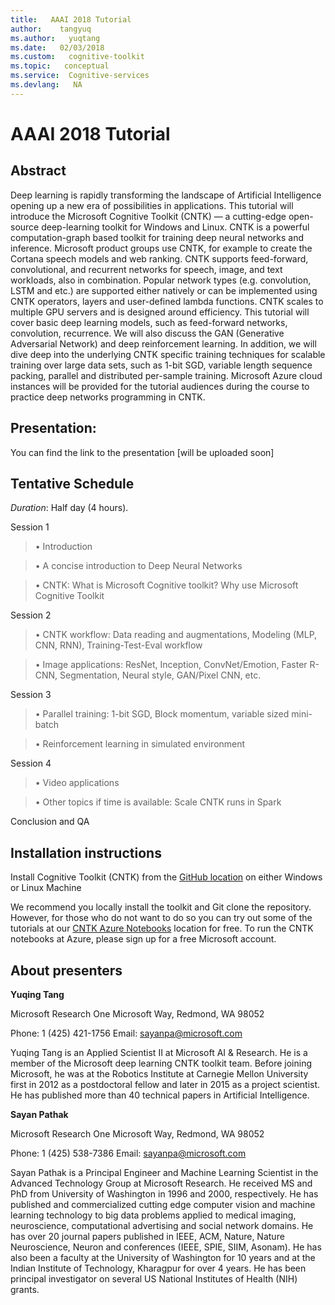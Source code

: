 ```yaml
---
title:   AAAI 2018 Tutorial
author:    tangyuq
ms.author:   yuqtang
ms.date:   02/03/2018
ms.custom:   cognitive-toolkit
ms.topic:   conceptual
ms.service:  Cognitive-services
ms.devlang:   NA
---
```


# AAAI 2018 Tutorial

## Abstract

Deep learning is rapidly transforming the landscape of Artificial Intelligence opening up a new era of possibilities in applications. This tutorial will introduce the Microsoft Cognitive Toolkit (CNTK) — a cutting-edge open-source deep-learning toolkit for Windows and Linux. CNTK is a powerful computation-graph based toolkit for training deep neural networks and inference. Microsoft product groups use CNTK, for example to create the Cortana speech models and web ranking. CNTK supports feed-forward, convolutional, and recurrent networks for speech, image, and text workloads, also in combination. Popular network types (e.g. convolution, LSTM and etc.) are supported either natively or can be implemented using CNTK operators, layers and user-defined lambda functions. CNTK scales to multiple GPU servers and is designed around efficiency. This tutorial will cover basic deep learning models, such as feed-forward networks, convolution, recurrence. We will also discuss the GAN (Generative Adversarial Network) and deep reinforcement learning. In addition, we will dive deep into the underlying CNTK specific training techniques for scalable training over large data sets, such as 1-bit SGD, variable length sequence packing, parallel and distributed per-sample training. Microsoft Azure cloud instances will be provided for the tutorial audiences during the course to practice deep networks programming in CNTK.

## Presentation:
You can find the link to the presentation [will be uploaded soon]

## Tentative Schedule

*Duration*: Half day (4 hours). 

Session 1

> •	Introduction

> • A concise introduction to Deep Neural Networks

> •	CNTK: What is Microsoft Cognitive toolkit? Why use Microsoft Cognitive Toolkit


Session 2

> • CNTK workflow: Data reading and augmentations, Modeling (MLP, CNN, RNN), Training-Test-Eval workflow

> •	Image applications: ResNet, Inception, ConvNet/Emotion, Faster R-CNN, Segmentation, Neural style, GAN/Pixel CNN, etc. 


Session 3

> •	Parallel training: 1-bit SGD, Block momentum, variable sized mini-batch

> •	Reinforcement learning in simulated environment


Session 4

> •	Video applications

> • Other topics if time is available: Scale CNTK runs in Spark


Conclusion and QA



## Installation instructions

Install Cognitive Toolkit (CNTK) from the [GitHub location](./Setup-CNTK-on-your-machine.md) on either Windows or Linux Machine

We recommend you locally install the toolkit and Git clone the repository. However, for those who do not want to do so you can try out some of the tutorials at our [CNTK Azure Notebooks](http://notebooks.azure.com/cntk/libraries/tutorials) location for free. To run the CNTK notebooks at Azure, please sign up for a free Microsoft account.

## About presenters

**Yuqing Tang**

Microsoft Research
One Microsoft Way, 
Redmond, WA 98052

Phone: 1 (425) 421-1756
Email: sayanpa@microsoft.com 

Yuqing Tang is an Applied Scientist II at Microsoft AI & Research. He is a member of the Microsoft deep learning CNTK toolkit team. Before joining Microsoft, he was at the Robotics Institute at Carnegie Mellon University first in 2012 as a postdoctoral fellow and later in 2015 as a project scientist. He has published more than 40 technical papers in Artificial Intelligence. 

**Sayan Pathak**

Microsoft Research
One Microsoft Way, 
Redmond, WA 98052

Phone: 1 (425) 538-7386
Email: sayanpa@microsoft.com 

Sayan Pathak is a Principal Engineer and Machine Learning Scientist in the Advanced Technology Group at Microsoft Research. He received MS and PhD from University of Washington in 1996 and 2000, respectively.  He has published and commercialized cutting edge computer vision and machine learning technology to big data problems applied to medical imaging, neuroscience, computational advertising and social network domains. He has over 20 journal papers published in IEEE, ACM, Nature, Nature Neuroscience, Neuron and conferences (IEEE, SPIE, SIIM, Asonam). He has also been a faculty at the University of Washington for 10 years and at the Indian Institute of Technology, Kharagpur for over 4 years. He has been principal investigator on several US National Institutes of Health (NIH) grants. 

